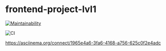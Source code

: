 # frontend-project-lvl1

[![Maintainability](https://api.codeclimate.com/v1/badges/a99a88d28ad37a79dbf6/maintainability)](https://codeclimate.com/github/codeclimate/codeclimate/maintainability)

![CI](https://github.com/AlekseyShlapakov/frontend-project-lvl1/workflows/Node%20CI/badge.svg)

https://asciinema.org/connect/1965e4a6-3fa6-4168-a756-625c0f2e4adc
